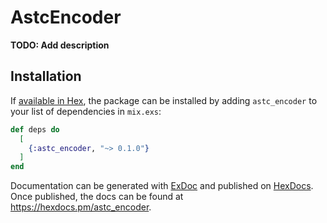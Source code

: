 # AstcEncoder

**TODO: Add description**

## Installation

If [available in Hex](https://hex.pm/docs/publish), the package can be installed
by adding `astc_encoder` to your list of dependencies in `mix.exs`:

```elixir
def deps do
  [
    {:astc_encoder, "~> 0.1.0"}
  ]
end
```

Documentation can be generated with [ExDoc](https://github.com/elixir-lang/ex_doc)
and published on [HexDocs](https://hexdocs.pm). Once published, the docs can
be found at <https://hexdocs.pm/astc_encoder>.

